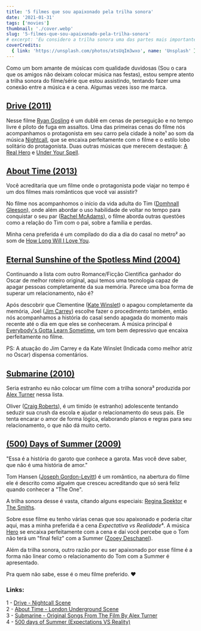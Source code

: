 ```yaml
---
title: '5 filmes que sou apaixonado pela trilha sonora'
date: '2021-01-31'
tags: ['movies']
thumbnail: './cover.webp'
slug: '5-filmes-que-sou-apaixonado-pela-trilha-sonora'
# excerpt: 'Eu considero a trilha sonora uma das partes mais importantes do filme, e se usada corretamente, as cenas podem ser ainda mais marcantes.'
coverCredits:
  { link: 'https://unsplash.com/photos/atsUqIm3wxo', name: 'Unsplash' }
---
```


Como um bom amante de músicas com qualidade duvidosas (Sou o cara que os amigos não deixam colocar música nas festas), estou sempre atento a trilha sonora do filme/série que estou assistindo, tentando fazer uma conexão entre a música e a cena. Algumas vezes isso me marca.

<!-- **🚨 spoilers abaixo! 🚨** -->

## [Drive (2011)](https://g.co/kgs/W8LjGW)

Nesse filme [Ryan Gosling](https://pt.wikipedia.org/wiki/Ryan_Gosling) é um dublê em cenas de perseguição e no tempo livre é piloto de fuga em assaltos. Uma das primeiras cenas do filme nós acompanhamos o protagonista em seu carro pela cidade à noite¹ ao som da música [Nightcall](https://open.spotify.com/track/1lwZpC6261myEb2nikGWrU?si=rH1p6rRnQm6tOoomn0Nj-Q), que se encaixa perfeitamente com o filme e o estilo lobo solitário do protagonista. Duas outras músicas que merecem destaque: [A Real Hero](https://open.spotify.com/track/1b2wxKwY8567tfHS3TlWNM?si=QKYaYUUcT2qPNJC2MivV4Q) e [Under Your Spell](https://open.spotify.com/track/2cSRuejq6DU9U6OkSmUw17?si=lNXJIE-QS86TuhYjlHe-0w).

## [About Time (2013)](https://g.co/kgs/2Xeh2t)

Você acreditaria que um filme onde o protagonista pode viajar no tempo é um dos filmes mais românticos que você vai assistir?

No filme nos acompanhomos o início da vida adulta do Tim ([Domhnall Gleeson](https://pt.wikipedia.org/wiki/Domhnall_Gleeson)), onde além abordar o uso habilidade de voltar no tempo para conquistar o seu par ([Rachel McAdams](https://pt.wikipedia.org/wiki/Rachel_McAdams)), o filme aborda outras questões como a relação do Tim com o pai, sobre a família e perdas.

Minha cena preferida é um compilado do dia a dia do casal no metro² ao som de [How Long Will I Love You](https://open.spotify.com/track/48x1VbWiN6kiJAdGBISzhn?si=7n5mUeqJTseNCLRWMCsI_g).

## [Eternal Sunshine of the Spotless Mind (2004)](https://g.co/kgs/S5jyaq)

Continuando a lista com outro Romance/Ficção Cientifica ganhador do Oscar de melhor roteiro original, aqui temos uma tecnologia capaz de apagar pessoas completamente da sua memória. Parece uma boa forma de superar um relacionamento, não é?

Após descobrir que Clementine ([Kate Winslet](https://pt.wikipedia.org/wiki/Kate_Winslet)) o apagou completamente da memória, Joel ([Jim Carrey](https://pt.wikipedia.org/wiki/Jim_Carrey)) escolhe fazer o procedimento também, então nós acompanhamos a história do casal sendo apagada do momento mais recente até o dia em que eles se conheceram. A música principal é [Everybody's Gotta Learn Sometime](https://www.youtube.com/watch?v=uMoXXrDb3VM), um tom bem depressivo que encaixa perfeitamente no filme.

PS: A atuação do Jim Carrey e da Kate Winslet (Indicada como melhor atriz no Oscar) dispensa comentários.

## [Submarine (2010)](https://g.co/kgs/CsPbqD)

Seria estranho eu não colocar um filme com a trilha sonora³ produzida por [Alex Turner](https://pt.wikipedia.org/wiki/Alex_Turner) nessa lista.

Oliver ([Craig Roberts](https://pt.wikipedia.org/wiki/Craig_Roberts)), é um timído (e estranho) adolescente tentando seduzir sua crush da escola e ajudar o relacionamento do seus pais. Ele tenta encarar o amor de forma lógica, elaborando planos e regras para seu relacionamento, o que não dá muito certo.

## [(500) Days of Summer (2009)](https://g.co/kgs/c8EsXj)

"Essa é a história do garoto que conhece a garota. Mas você deve saber, que não é uma história de amor."

Tom Hansen ([Joseph Gordon-Levitt](https://pt.wikipedia.org/wiki/Joseph_Gordon-Levitt)) é um romântico, na abertura do filme ele é descrito como alguém que cresceu acreditando que só será feliz quando conhecer a "The One".

A trilha sonora desse é vasta, citando alguns especiais: [Regina Spektor](https://open.spotify.com/artist/3z6Gk257P9jNcZbBXJNX5i?si=OELK91YWQQaPD3yNlC3xsQ) e [The Smiths](https://open.spotify.com/artist/3yY2gUcIsjMr8hjo51PoJ8?si=gh7licJiRoe9lVWCeZlZQg).

Sobre esse filme eu tenho várias cenas que sou apaixonado e poderia citar aqui, mas a minha preferida é a cena *Expectativa vs Realidade*⁴. A música [Hero](https://open.spotify.com/track/5gcvd99sN8sBBxiypZXZd0?si=3NCmdzk_SGa65UaN6_-UUQ) se encaixa perfeitamente com a cena e daí você percebe que o Tom não terá um "final feliz" com a Summer ([Zooey Deschanel](https://pt.wikipedia.org/wiki/Zooey_Deschanel)).

Além da trilha sonora, outro razão por eu ser apaixonado por esse filme é a forma não linear como o relacionamento do Tom com a Summer é apresentado.

Pra quem não sabe, esse é o meu filme preferido. ❤️

### Links:

1 - [Drive - Nightcall Scene](https://www.youtube.com/watch?v=BHVbbcHWX4k)
\
2 - [About Time - London Underground Scene](https://www.youtube.com/watch?v=5ZeiL-WqZIA)
\
3 - [Submarine - Original Songs From The Film By Alex Turner](https://open.spotify.com/album/3OqRGywivnQ0IeClUeUa4n?si=_5GBtnRTROyZyi_Regobow)
\
4 - [500 days of Summer (Expectations VS Reality)](https://www.youtube.com/watch?v=yj_48w1pfIk)
